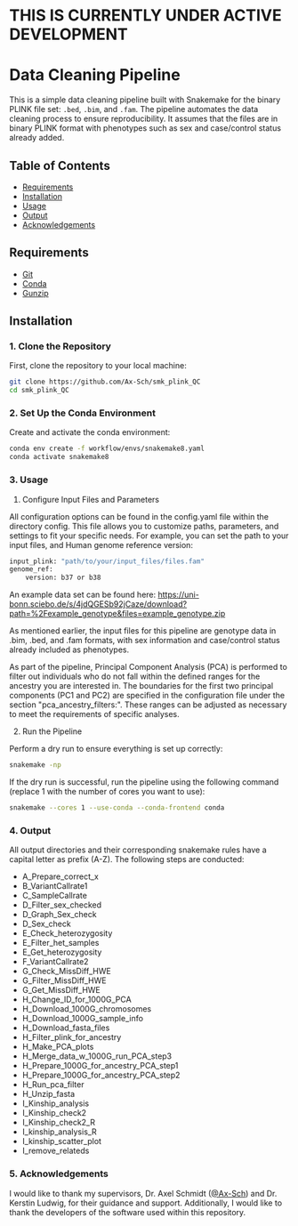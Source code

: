 # THIS IS CURRENTLY UNDER ACTIVE DEVELOPMENT




# Data Cleaning Pipeline

This is a simple data cleaning pipeline built with Snakemake for the binary PLINK file set: `.bed`, `.bim`, and `.fam`. The pipeline automates the data cleaning process to ensure reproducibility. It assumes that the files are in binary PLINK format with phenotypes such as sex and case/control status already added.

## Table of Contents

- [Requirements](#requirements)
- [Installation](#installation)
- [Usage](#usage)
- [Output](#output)
- [Acknowledgements](#acknowledgements)

## Requirements

- [Git](https://git-scm.com/)
- [Conda](https://docs.conda.io/projects/conda/en/latest/user-guide/install/index.html)
- [Gunzip](https://www.gnu.org/software/gzip/)

## Installation

### 1. Clone the Repository

First, clone the repository to your local machine:

```sh
git clone https://github.com/Ax-Sch/smk_plink_QC 
cd smk_plink_QC
```

### 2.  Set Up the Conda Environment

Create and activate the conda environment:
```sh
conda env create -f workflow/envs/snakemake8.yaml
conda activate snakemake8
```

### 3. Usage
1. Configure Input Files and Parameters

All configuration options can be found in the config.yaml file within the directory config. This file allows you to customize paths, parameters, and settings to fit your specific needs. For example, you can set the path to your input files, and Human genome reference version:
```sh
input_plink: "path/to/your/input_files/files.fam"
genome_ref:
    version: b37 or b38
```
An example data set can be found here: https://uni-bonn.sciebo.de/s/4jdQGESb92jCaze/download?path=%2Fexample_genotype&files=example_genotype.zip

As mentioned earlier, the input files for this pipeline are genotype data in .bim, .bed, and .fam formats, with sex information and case/control status already included as phenotypes.

As part of the pipeline, Principal Component Analysis (PCA) is performed to filter out individuals who do not fall within the defined ranges for the ancestry you are interested in. The boundaries for the first two principal components (PC1 and PC2) are specified in the configuration file under the section "pca_ancestry_filters:". These ranges can be adjusted as necessary to meet the requirements of specific analyses.


2. Run the Pipeline

Perform a dry run to ensure everything is set up correctly:
```sh
snakemake -np
```
If the dry run is successful, run the pipeline using the following command (replace 1 with the number of cores you want to use):
```sh
snakemake --cores 1 --use-conda --conda-frontend conda
```

### 4. Output
All output directories and their corresponding snakemake rules have a capital letter as prefix (A-Z). The following steps are conducted:
- A_Prepare_correct_x
- B_VariantCallrate1 
- C_SampleCallrate 
- D_Filter_sex_checked 
- D_Graph_Sex_check
- D_Sex_check
- E_Check_heterozygosity 
- E_Filter_het_samples 
- E_Get_heterozygosity 
- F_VariantCallrate2 
- G_Check_MissDiff_HWE 
- G_Filter_MissDiff_HWE
- G_Get_MissDiff_HWE 
- H_Change_ID_for_1000G_PCA
- H_Download_1000G_chromosomes
- H_Download_1000G_sample_info 
- H_Download_fasta_files 
- H_Filter_plink_for_ancestry
- H_Make_PCA_plots 
- H_Merge_data_w_1000G_run_PCA_step3 
- H_Prepare_1000G_for_ancestry_PCA_step1
- H_Prepare_1000G_for_ancestry_PCA_step2
- H_Run_pca_filter 
- H_Unzip_fasta
- I_Kinship_analysis 
- I_Kinship_check2 
- I_Kinship_check2_R 
- I_kinship_analysis_R 
- I_kinship_scatter_plot 
- I_remove_relateds


### 5. Acknowledgements
I would like to thank my supervisors, Dr. Axel Schmidt ([@Ax-Sch](https://github.com/Ax-Sch)) and Dr. Kerstin Ludwig, for their guidance and support. Additionally, I would like to thank the developers of the software used within this repository.
